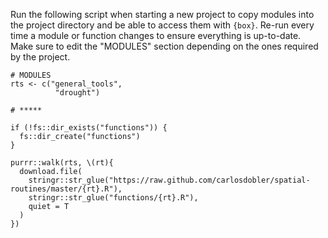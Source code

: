 Run the following script when starting a new project to copy modules into the project directory and be able to access them with `{box}`. Re-run every time a module or function changes to ensure everything is up-to-date.
Make sure to edit the "MODULES" section depending on the ones required by the project.

```
# MODULES
rts <- c("general_tools",
          "drought")

# *****

if (!fs::dir_exists("functions")) {
  fs::dir_create("functions")
}

purrr::walk(rts, \(rt){
  download.file(
    stringr::str_glue("https://raw.github.com/carlosdobler/spatial-routines/master/{rt}.R"), 
    stringr::str_glue("functions/{rt}.R"), 
    quiet = T
  )
})
